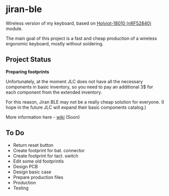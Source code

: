 # jiran-ble

Wireless version of my keyboard, based on [Holyiot-18010 (nRF52840)](http://www.holyiot.com/tp/2019042516322180424.pdf) module.

The main goal of this project is a fast and cheap production of a wireless ergonomic keyboard, mostly without soldering.

## Project Status

**Preparing footprints**

Unfortunately, at the moment JLC does not have all the necessary components in basic inventory, so you need to pay an additional 3$ for each component from the extended inventory.

For this reason, Jiran BLE may not be a really cheap solution for everyone. (I hope in the future JLC will expand their basic components catalog.)

More information here - [wiki](https://github.com/Ladniy/jiran-ble/wiki/Components) (Soon)

## To Do

* Return reset button
* Create footprint for bat. connector
* Create footprint for tact. switch
* Edit some old footprintls
* Design PCB
* Design basic case
* Prepare production files
* Production
* Testing	
